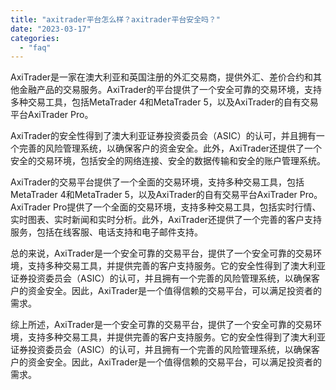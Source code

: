 ```yaml
---
title: "axitrader平台怎么样？axitrader平台安全吗？"
date: "2023-03-17"
categories: 
  - "faq"
---
```


AxiTrader是一家在澳大利亚和英国注册的外汇交易商，提供外汇、差价合约和其他金融产品的交易服务。AxiTrader的平台提供了一个安全可靠的交易环境，支持多种交易工具，包括MetaTrader 4和MetaTrader 5，以及AxiTrader的自有交易平台AxiTrader Pro。

AxiTrader的安全性得到了澳大利亚证券投资委员会（ASIC）的认可，并且拥有一个完善的风险管理系统，以确保客户的资金安全。此外，AxiTrader还提供了一个安全的交易环境，包括安全的网络连接、安全的数据传输和安全的账户管理系统。

AxiTrader的交易平台提供了一个全面的交易环境，支持多种交易工具，包括MetaTrader 4和MetaTrader 5，以及AxiTrader的自有交易平台AxiTrader Pro。AxiTrader Pro提供了一个全面的交易环境，支持多种交易工具，包括实时行情、实时图表、实时新闻和实时分析。此外，AxiTrader还提供了一个完善的客户支持服务，包括在线客服、电话支持和电子邮件支持。

总的来说，AxiTrader是一个安全可靠的交易平台，提供了一个安全可靠的交易环境，支持多种交易工具，并提供完善的客户支持服务。它的安全性得到了澳大利亚证券投资委员会（ASIC）的认可，并且拥有一个完善的风险管理系统，以确保客户的资金安全。因此，AxiTrader是一个值得信赖的交易平台，可以满足投资者的需求。

综上所述，AxiTrader是一个安全可靠的交易平台，提供了一个安全可靠的交易环境，支持多种交易工具，并提供完善的客户支持服务。它的安全性得到了澳大利亚证券投资委员会（ASIC）的认可，并且拥有一个完善的风险管理系统，以确保客户的资金安全。因此，AxiTrader是一个值得信赖的交易平台，可以满足投资者的需求。
